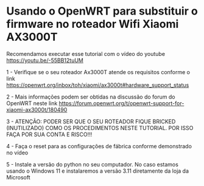 # Usando o OpenWRT para substituir o firmware no roteador Wifi Xiaomi AX3000T #

Recomendamos executar esse tutorial com o vídeo do youtube https://youtu.be/-55BB12tuUM

1 - Verifique se o seu roteador Ax3000T atende os requisitos conforme o link https://openwrt.org/inbox/toh/xiaomi/ax3000t#hardware_support_status

2 - Mais informações podem ser obtidas na discussão do forum do OpenWRT neste link https://forum.openwrt.org/t/openwrt-support-for-xiaomi-ax3000t/180490

3 - ATENÇÃO: PODER SER QUE O SEU ROTEADOR FIQUE BRICKED (INUTILIZADO) COMO OS PROCEDIMENTOS NESTE TUTORIAL. POR ISSO FAÇA POR SUA CONTA E RISCO!!!

4 - Faça o reset para as configurações de fábrica conforme demonstrado no vídeo

5 - Instale a versão do python no seu computador. No caso estamos usando o Windows 11 e instalaremos a versão 3.11 diretamente da loja da Microsoft



